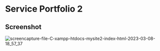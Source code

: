 # Service Portfolio 2

## Screenshot
![screencapture-file-C-xampp-htdocs-mysite2-index-html-2023-03-08-18_57_37](https://user-images.githubusercontent.com/99088881/223725495-05c1bab0-67fc-42f5-9c1c-469ed2da87dd.png)
